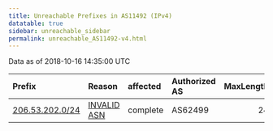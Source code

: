 ```yaml
---
title: Unreachable Prefixes in AS11492 (IPv4)
datatable: true
sidebar: unreachable_sidebar
permalink: unreachable_AS11492-v4.html
---
```


Data as of 2018-10-16 14:35:00 UTC


<div class="datatable-begin"></div>

| Prefix                                                   | Reason                                                                                                 | affected   | Authorized AS   |   MaxLength | Anchor                           |   unreachable /24s |
|:---------------------------------------------------------|:-------------------------------------------------------------------------------------------------------|:-----------|:----------------|------------:|:---------------------------------|-------------------:|
| [206.53.202.0/24](https://stat.ripe.net/206.53.202.0/24) | [INVALID ASN](https://rpki-validator.ripe.net/announcement-preview?asn=AS11492&prefix=206.53.202.0/24) | complete   | AS62499         |          24 | [ARIN](unreachable_ARIN-v4.html) |                  1 |

<div class="datatable-end"></div>